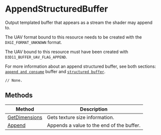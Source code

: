 # AppendStructuredBuffer

Output templated buffer that appears as a stream the shader may append to.

The UAV format bound to this resource needs to be created with the `DXGI_FORMAT_UNKNOWN` format.

The UAV bound to this resource must have been created with `D3D11_BUFFER_UAV_FLAG_APPEND`.

For more information about an append structured buffer, see both sections: [`append and consume`](https://docs.microsoft.com/en-us/windows/desktop/direct3d11/direct3d-11-advanced-stages-cs-resources) buffer and [`structured buffer`](https://docs.microsoft.com/en-us/windows/desktop/direct3d11/direct3d-11-advanced-stages-cs-resources).


```HLSL
// None.
```

## Methods

| Method | Description |
| - | - |
| [GetDimensions](hlsl-method-getDimensions.md) | Gets texture size information. |
| [Append](hlsl-method-append.md) | Appends a value to the end of the buffer. |